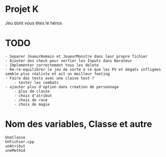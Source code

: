 # Projet K
 Jeu dont vous êtes le héros

# TODO
    - Separer JoueurHumain et JoueurMonstre dans leur propre fichier
    - Ajouter des check pour verfier les Inputs dans Narateur
    - Implementer correctement tous les delete
    - Re-re-equilibrer le jeu de sorte à ce que les PV et dégats infligées semble plus réaliste et ait un meilleur feeling
    - Faire des tests avec une classe test ?
        - tester les combats
    - ajouter plus d'option dans creation de personnage
        - plus de classe
        - choix d'atribut
        - choix de race
        - choix de magie

# Nom des variables, Classe et autre
    UneClasse
    UnFichier.cpp
    unAtribut
    uneMethod